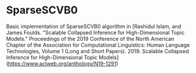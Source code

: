 # SparseSCVB0
Basic implementation of SparseSCVB0 algorithm in [Rashidul Islam, and James Foulds. "Scalable Collapsed Inference for High-Dimensional Topic Models." Proceedings of the 2019 Conference of the North American Chapter of the Association for Computational Linguistics: Human Language Technologies, Volume 1 (Long and Short Papers). 2019. Scalable Collapsed Inference for High-Dimensional Topic Models] (https://www.aclweb.org/anthology/N19-1291) 
